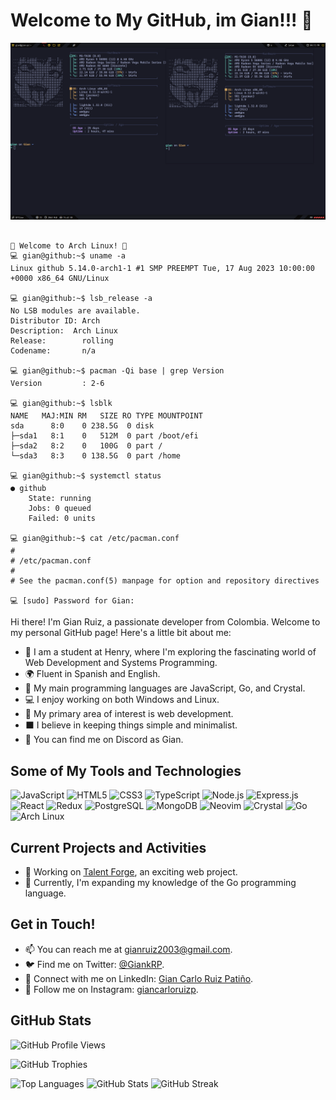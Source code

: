 
# Welcome to My GitHub, im Gian!!! 👋

![Header](https://github.com/Giankrp/Giankrp/blob/main/2024-12-22_16-14.png)

```console

👋 Welcome to Arch Linux! 🐧
💻 gian@github:~$ uname -a
Linux github 5.14.0-arch1-1 #1 SMP PREEMPT Tue, 17 Aug 2023 10:00:00 +0000 x86_64 GNU/Linux

💻 gian@github:~$ lsb_release -a
No LSB modules are available.
Distributor ID: Arch
Description:  Arch Linux
Release:        rolling
Codename:       n/a

💻 gian@github:~$ pacman -Qi base | grep Version
Version         : 2-6

💻 gian@github:~$ lsblk
NAME   MAJ:MIN RM   SIZE RO TYPE MOUNTPOINT
sda      8:0    0 238.5G  0 disk
├─sda1   8:1    0   512M  0 part /boot/efi
├─sda2   8:2    0   100G  0 part /
└─sda3   8:3    0 138.5G  0 part /home

💻 gian@github:~$ systemctl status
● github
    State: running
    Jobs: 0 queued
    Failed: 0 units

💻 gian@github:~$ cat /etc/pacman.conf
#
# /etc/pacman.conf
#
# See the pacman.conf(5) manpage for option and repository directives

💻 [sudo] Password for Gian:
```
Hi there! I'm Gian Ruiz, a passionate developer from Colombia. Welcome to my personal GitHub page! Here's a little bit about me:

- 🏫 I am a student at Henry, where I'm exploring the fascinating world of Web Development and Systems Programming.
- 🌍 Fluent in Spanish and English.
- 🌟 My main programming languages are JavaScript, Go, and Crystal.
- 💻 I enjoy working on both Windows and Linux.
- 🚩 My primary area of interest is web development.
- ⬛ I believe in keeping things simple and minimalist.
- 💎 You can find me on Discord as Gian.

## Some of My Tools and Technologies

![JavaScript](https://img.shields.io/badge/javascript-%23000000?style=for-the-badge&logo=javascript&logoColor=white)
![HTML5](https://img.shields.io/badge/html5-%23000000?style=for-the-badge&logo=html5&logoColor=white)
![CSS3](https://img.shields.io/badge/css3-%23000000?style=for-the-badge&logo=css3&logoColor=white)
![TypeScript](https://img.shields.io/badge/typescript-%23000000?style=for-the-badge&logo=typescript&logoColor=white)
![Node.js](https://img.shields.io/badge/node.js-%23000000?style=for-the-badge&logo=node.js&logoColor=white)
![Express.js](https://img.shields.io/badge/Express.js-%23000000?style=for-the-badge)
![React](https://img.shields.io/badge/react-%23000000?style=for-the-badge&logo=react&logoColor=white)
![Redux](https://img.shields.io/badge/redux-%23000000?style=for-the-badge&logo=redux&logoColor=white)
![PostgreSQL](https://img.shields.io/badge/postgres-%23000000?style=for-the-badge&logo=postgresql&logoColor=white)
![MongoDB](https://img.shields.io/badge/MongoDB-%23000000?style=for-the-badge&logo=mongodb&logoColor=white)
![Neovim](https://img.shields.io/badge/neovim-%23000000?style=for-the-badge&logo=neovim&logoColor=white)
![Crystal](https://img.shields.io/badge/crystal-%23000000?style=for-the-badge&logo=crystal&logoColor=white)
![Go](https://img.shields.io/badge/go-%23000000?style=for-the-badge&logo=go&logoColor=white)
![Arch Linux](https://img.shields.io/badge/Arch%20Linux-%23000000?style=for-the-badge&logo=arch-linux&logoColor=white)
## Current Projects and Activities

- 🚀 Working on [Talent Forge](https://deploy-front-end-git-main-shakkus.vercel.app/), an exciting web project.
- 🌱 Currently, I'm expanding my knowledge of the Go programming language.

## Get in Touch!

- 📫 You can reach me at gianruiz2003@gmail.com.
- 🐦 Find me on Twitter: [@GiankRP](https://twitter.com/GiankRP).
- 🔗 Connect with me on LinkedIn: [Gian Carlo Ruiz Patiño](https://www.linkedin.com/in/gian-carlo-ruiz-pati%C3%B1o-320270183/).
- 📸 Follow me on Instagram: [giancarloruizp](https://instagram.com/giancarloruizp).

## GitHub Stats

![GitHub Profile Views](https://komarev.com/ghpvc/?username=giankrp&label=Profile%20views&color=0e75b6&style=flat)

![GitHub Trophies](https://github-profile-trophy.vercel.app/?username=giankrp)

![Top Languages](https://github-readme-stats.vercel.app/api/top-langs?username=giankrp&show_icons=true&locale=en&layout=compact)
![GitHub Stats](https://github-readme-stats.vercel.app/api?username=giankrp&show_icons=true&locale=en)
![GitHub Streak](https://github-readme-streak-stats.herokuapp.com/?user=giankrp)

